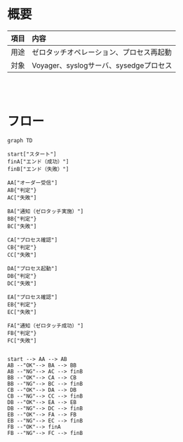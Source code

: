 # 概要

|項目|内容|
|:---|:---|
|用途|ゼロタッチオペレーション、プロセス再起動|
|対象|Voyager、syslogサーバ、sysedgeプロセス|

<br><br>


# フロー

```mermaid
graph TD

start["スタート"]
finA["エンド（成功）"]
finB["エンド（失敗）"]

AA["オーダー受信"]
AB{"判定"}
AC["失敗"]

BA["通知（ゼロタッチ実施）"]
BB{"判定"}
BC["失敗"]

CA["プロセス確認"]
CB{"判定"}
CC["失敗"]

DA["プロセス起動"]
DB{"判定"}
DC["失敗"]

EA["プロセス確認"]
EB{"判定"}
EC["失敗"]

FA["通知（ゼロタッチ成功）"]
FB{"判定"}
FC["失敗"]


start --> AA --> AB
AB --"OK"--> BA --> BB
AB --"NG"--> AC --> finB
BB --"OK"--> CA --> CB
BB --"NG"--> BC --> finB
CB --"OK"--> DA --> DB
CB --"NG"--> CC --> finB
DB --"OK"--> EA --> EB
DB --"NG"--> DC --> finB
EB --"OK"--> FA --> FB
EB --"NG"--> EC --> finB
FB --"OK"--> finA
FB --"NG"--> FC --> finB



